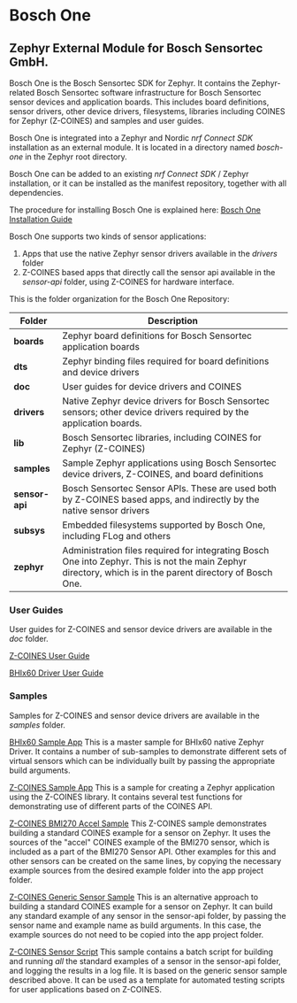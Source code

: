 # Bosch One
## Zephyr External Module for Bosch Sensortec GmbH.

Bosch One is the Bosch Sensortec SDK for Zephyr. It contains the Zephyr-related Bosch Sensortec software infrastructure for Bosch Sensortec sensor devices and application boards. This includes board definitions, sensor drivers, other device drivers, filesystems, libraries including COINES for Zephyr (Z-COINES) and samples and user guides.

Bosch One is integrated into a Zephyr and Nordic *nrf Connect SDK* installation as an external module. It is located in a directory named *bosch-one* in the Zephyr root directory.

Bosch One can be added to an existing *nrf Connect SDK* / Zephyr installation, or it can be installed as the manifest repository, together with all dependencies.

The procedure for installing Bosch One is explained here: [Bosch One Installation Guide](<./doc/Bosch One Installation Guide.md>)

Bosch One supports two kinds of sensor applications: 
1. Apps that use the native Zephyr sensor drivers available in the *drivers* folder
2. Z-COINES based apps that directly call the sensor api available in the *sensor-api* folder, using Z-COINES for hardware interface.

This is the folder organization for the Bosch One Repository:

Folder          | Description
--------------  | --------------------------------------------------------------- 
**boards**      | Zephyr board definitions for Bosch Sensortec application boards
**dts**         | Zephyr binding files required for board definitions and device drivers
**doc**         | User guides for device drivers and COINES
**drivers**     | Native Zephyr device drivers for Bosch Sensortec sensors; other device drivers required by the application boards.
**lib**         | Bosch Sensortec libraries, including COINES for Zephyr (Z-COINES)
**samples**     | Sample Zephyr applications using Bosch Sensortec device drivers, Z-COINES, and board definitions
**sensor-api**  | Bosch Sensortec Sensor APIs. These are used both by Z-COINES based apps, and indirectly by the native sensor drivers
**subsys**      | Embedded filesystems supported by Bosch One, including FLog and others
**zephyr**      | Administration files required for integrating Bosch One into Zephyr. This is not the main Zephyr directory, which is in the parent directory of Bosch One.  

### User Guides
User guides for Z-COINES and sensor device drivers are available in the *doc* folder.

[Z-COINES User Guide](<./doc/COINES/COINES for Zephyr User Guide.md>)

[BHIx60 Driver User Guide](<./doc/bhix60/BHIX60 Zephyr Driver User Guide.md>)

### Samples
Samples for Z-COINES and sensor device drivers are available  in the *samples* folder.

[BHIx60 Sample App](<./samples/sensor/bhix60/README.rst>)
This is a master sample for BHIx60 native Zephyr Driver. It contains a number of sub-samples to demonstrate different sets of virtual sensors which can be individually built by passing the appropriate build arguments.

[Z-COINES Sample App](<./samples/coines/coines_app/README.rst>)
This is a sample for creating a Zephyr application using the Z-COINES library. It contains several test functions for demonstrating use of different parts of the COINES API.

[Z-COINES BMI270 Accel Sample](<./samples/coines/bmi270/accel/README.rst>)
This Z-COINES sample demonstrates building a standard COINES example for a sensor on Zephyr. It uses the sources of the "accel" COINES example of the BMI270 sensor, which is included as a part of the BMI270 Sensor API. Other examples for this and other sensors can be created on the same lines, by copying the necessary example sources from the desired example folder into the app project folder.

[Z-COINES Generic Sensor Sample](<./samples/coines/sensor_app/README.rst>)
This is an alternative approach to building a standard COINES example for a sensor on Zephyr. It can build any standard example of any sensor in the sensor-api folder, by passing the sensor name and example name as build arguments. In this case, the example sources do not need to be copied into the app project folder.

[Z-COINES Sensor Script](<./samples/coines/sensor_script/README.rst>)
This sample contains a batch script for building and running *all* the standard examples of a sensor in the sensor-api folder, and logging the results in a log file. It is based on the generic sensor sample described above. It can be used as a template for automated testing scripts for user applications based on Z-COINES.
